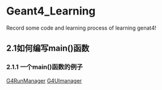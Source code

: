# Geant4_Learning
Record some code and learning process of learning genat4!

## 2.1如何编写main()函数
### 2.1.1 一个main()函数的例子
[G4RunManager](https://github.com/iuming/Geant4_Learning/blob/main/1_G4RunManagerG4UImanager.cc)
[G4UImanager](https://github.com/iuming/Geant4_Learning/blob/main/1_G4RunManagerG4UImanager.cc)
